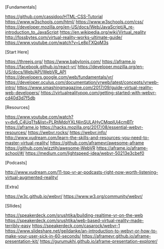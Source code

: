 [Fundamentals]

https://github.com/cassidoo/HTML-CSS-Tutorial
https://www.w3schools.com/html/
https://www.w3schools.com/css/
https://developer.mozilla.org/en-US/docs/Web/JavaScript/A_re-introduction_to_JavaScript
https://en.wikipedia.org/wiki/Virtual_reality
http://fossbytes.com/virtual-reality-works-ultimate-guide/
https://www.youtube.com/watch?v=Le8pTXQqM3s

[Start Here]

https://threejs.org/
https://www.babylonjs.com/
https://aframe.io
https://facebook.github.io/react-vr/
https://developer.mozilla.org/en-US/docs/Web/API/WebVR_API
https://developers.google.com/web/fundamentals/vr/
https://developer.oculus.com/documentation/vrweb/latest/concepts/vrweb-intro/
https://www.smashingmagazine.com/2017/09/guide-virtual-reality-web-developers/
https://virtualrealitypop.com/getting-started-with-webvr-cd40d3d7f5db

[Resources]

https://www.youtube.com/watch?v=dv6_C4UqTfs&list=PLRtjMdoYXLf4inSULAHyCMqpIUj4cmBTr
https://aframe.io
https://hacks.mozilla.org/2017/08/essential-webvr-resources/
https://webvr.rocks/
https://webvr.info/
http://www.vudream.com/learn-the-skills-and-resources-you-need-to-master-virtual-reality/
https://github.com/aframevr/awesome-aframe
https://github.com/wizztjh/awesome-WebVR
https://aframe.io/aframe-school/#/
https://medium.com/lightspeed-idea/webvr-50213e3cbef0

[Podcasts]

http://www.vudream.com/11-top-vr-ar-podcasts-right-now-worth-listening-virtual-augmented-reality/

[Extra]

https://w3c.github.io/webvr/
https://www.w3.org/community/webvr/

[Sllides]

https://speakerdeck.com/srushtika/building-realtime-vr-on-the-web
https://speakerdeck.com/srushtika/web-based-virtual-reality-made-terribly-easy
https://speakerdeck.com/casarock/webvr-1
https://www.slideshare.net/geildanke/an-introduction-to-webvr-or-how-to-make-your-user-sick-in-60-seconds/
https://aframevr.github.io/aframe-presentation-kit/
https://gurumukhi.github.io/aframe-presentation-explorer/
